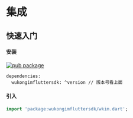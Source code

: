 # 集成

## 快速入门
#### 安装
[![pub package](https://img.shields.io/pub/v/wukongimfluttersdk.svg)](https://pub.dartlang.org/packages/wukongimfluttersdk)

```
dependencies:
  wukongimfluttersdk: ^version // 版本号看上面
```
#### 引入
```dart
import 'package:wukongimfluttersdk/wkim.dart';
```